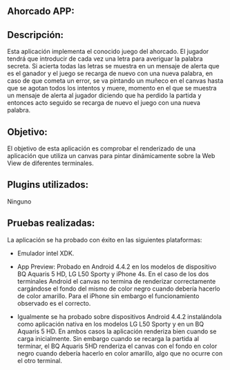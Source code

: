 Ahorcado APP:
-------------

Descripción:
------------
Esta aplicación implementa el conocido juego del ahorcado. El jugador tendrá que introducir de cada vez  una letra para averiguar la palabra secreta. Si acierta todas las letras se muestra en un mensaje de alerta que es el ganador y el juego se recarga de nuevo con una nueva palabra, en caso de que cometa un error, se va pintando un muñeco en el canvas hasta que se agotan todos los intentos y muere, momento en el que se muestra un mensaje de alerta al jugador diciendo que ha perdido la partida y entonces acto seguido se recarga de nuevo el juego con una nueva palabra.

Objetivo:
---------
El objetivo de esta aplicación es comprobar el renderizado de una aplicación que utiliza un canvas para pintar dinámicamente sobre la Web View de diferentes terminales.

Plugins utilizados:
-------------------
Ninguno

Pruebas realizadas:
-------------------
La aplicación se ha probado con éxito en las siguientes plataformas:
* Emulador intel XDK.

* App Preview: Probado en  Android 4.4.2 en los modelos de dispositivo BQ Aquaris 5 HD, LG L50 Sporty y iPhone 4s. En el caso de los dos terminales Android el canvas no termina de renderizar correctamente cargándose el fondo del mismo de color negro cuando debería hacerlo de color amarillo. Para el iPhone sin embargo el funcionamiento observado es el correcto.

* Igualmente se ha probado sobre dispositivos Android 4.4.2 instalándola como aplicación nativa en los modelos LG L50 Sporty y en un BQ Aquaris 5 HD. En ambos casos la aplicación renderiza bien cuando se carga inicialmente. Sin embargo cuando se recarga la partida al terminar, el BQ Aquaris 5HD renderiza el canvas con el fondo en color negro cuando debería hacerlo en color amarillo, algo que no ocurre con el otro terminal. 
